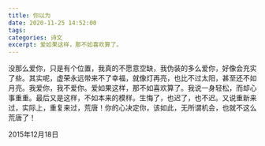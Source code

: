 ```yaml
---
title: 你以为
date: 2020-11-25 14:52:00
tags:
categories: 诗文
excerpt: 爱如果这样，那不如喜欢算了。
---
```

没那么爱你，只是有个位置，我真的不愿意空缺，我伪装的多么爱你，好像会充实了些。其实呢，虚荣永远带来不了幸福，就像灯再亮，也比不过太阳，甚至还不如月亮。我爱你，我不爱你。爱如果这样，那不如喜欢算了。我说一身轻松，而却心事重重。最后又是这样，不如本来的模样。生悔了，也迟了，也不迟。又说重新来过，实际上，重复来过，荒唐！你的心决定你，该如此，无所谓机会，也就不这么荒唐了！

2015年12月18日
